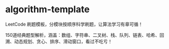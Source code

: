 # algorithm-template
LeetCode 刷题模板，分模块按顺序科学刷题，让算法学习有章可循！

150道经典题型解析，涵盖：数组、字符串、二叉树、栈、队列、链表、哈希、回溯、动态规划、贪心、排序、滑动窗口，看过不吃亏！
